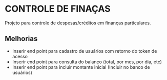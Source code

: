 # CONTROLE DE FINAÇAS
Projeto para controle de despesas/créditos em finanças particulares.

## Melhorias
- Inserir end point para cadastro de usuários com retorno do token de acesso
- Inserir end point para consulta do balanço (total, por mes, por dia, etc)
- Inserir end point para incluir montante inicial (Incluir no banco de usuários)
